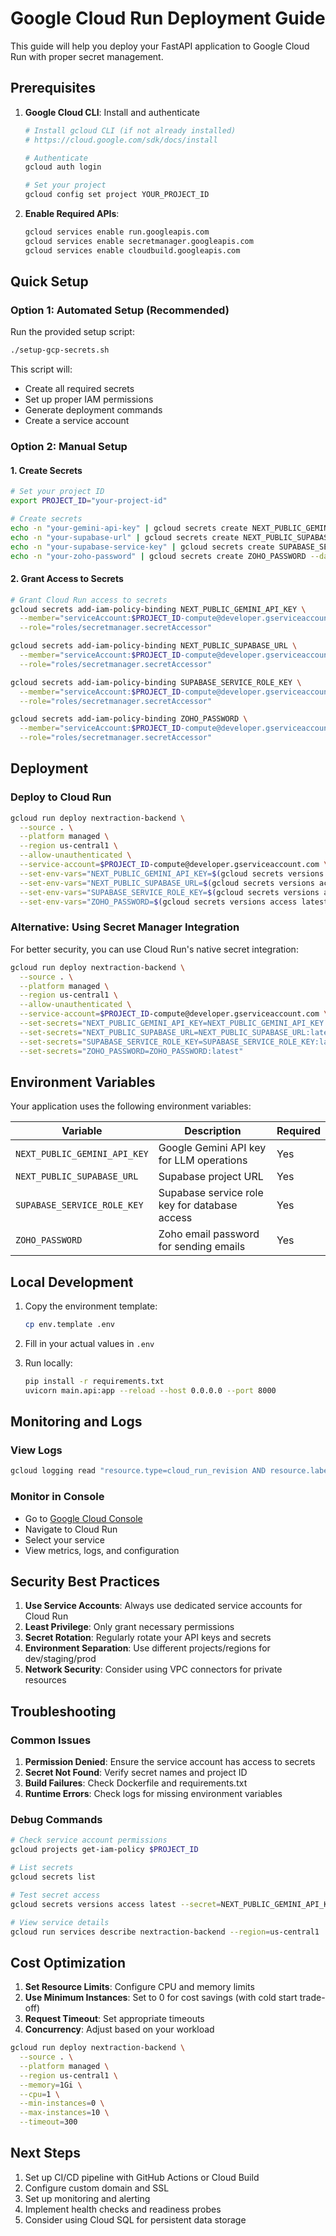 # Google Cloud Run Deployment Guide

This guide will help you deploy your FastAPI application to Google Cloud Run with proper secret management.

## Prerequisites

1. **Google Cloud CLI**: Install and authenticate
   ```bash
   # Install gcloud CLI (if not already installed)
   # https://cloud.google.com/sdk/docs/install

   # Authenticate
   gcloud auth login

   # Set your project
   gcloud config set project YOUR_PROJECT_ID
   ```

2. **Enable Required APIs**:
   ```bash
   gcloud services enable run.googleapis.com
   gcloud services enable secretmanager.googleapis.com
   gcloud services enable cloudbuild.googleapis.com
   ```

## Quick Setup

### Option 1: Automated Setup (Recommended)

Run the provided setup script:

```bash
./setup-gcp-secrets.sh
```

This script will:
- Create all required secrets
- Set up proper IAM permissions
- Generate deployment commands
- Create a service account

### Option 2: Manual Setup

#### 1. Create Secrets

```bash
# Set your project ID
export PROJECT_ID="your-project-id"

# Create secrets
echo -n "your-gemini-api-key" | gcloud secrets create NEXT_PUBLIC_GEMINI_API_KEY --data-file=-
echo -n "your-supabase-url" | gcloud secrets create NEXT_PUBLIC_SUPABASE_URL --data-file=-
echo -n "your-supabase-service-key" | gcloud secrets create SUPABASE_SERVICE_ROLE_KEY --data-file=-
echo -n "your-zoho-password" | gcloud secrets create ZOHO_PASSWORD --data-file=-
```

#### 2. Grant Access to Secrets

```bash
# Grant Cloud Run access to secrets
gcloud secrets add-iam-policy-binding NEXT_PUBLIC_GEMINI_API_KEY \
  --member="serviceAccount:$PROJECT_ID-compute@developer.gserviceaccount.com" \
  --role="roles/secretmanager.secretAccessor"

gcloud secrets add-iam-policy-binding NEXT_PUBLIC_SUPABASE_URL \
  --member="serviceAccount:$PROJECT_ID-compute@developer.gserviceaccount.com" \
  --role="roles/secretmanager.secretAccessor"

gcloud secrets add-iam-policy-binding SUPABASE_SERVICE_ROLE_KEY \
  --member="serviceAccount:$PROJECT_ID-compute@developer.gserviceaccount.com" \
  --role="roles/secretmanager.secretAccessor"

gcloud secrets add-iam-policy-binding ZOHO_PASSWORD \
  --member="serviceAccount:$PROJECT_ID-compute@developer.gserviceaccount.com" \
  --role="roles/secretmanager.secretAccessor"
```

## Deployment

### Deploy to Cloud Run

```bash
gcloud run deploy nextraction-backend \
  --source . \
  --platform managed \
  --region us-central1 \
  --allow-unauthenticated \
  --service-account=$PROJECT_ID-compute@developer.gserviceaccount.com \
  --set-env-vars="NEXT_PUBLIC_GEMINI_API_KEY=$(gcloud secrets versions access latest --secret=NEXT_PUBLIC_GEMINI_API_KEY)" \
  --set-env-vars="NEXT_PUBLIC_SUPABASE_URL=$(gcloud secrets versions access latest --secret=NEXT_PUBLIC_SUPABASE_URL)" \
  --set-env-vars="SUPABASE_SERVICE_ROLE_KEY=$(gcloud secrets versions access latest --secret=SUPABASE_SERVICE_ROLE_KEY)" \
  --set-env-vars="ZOHO_PASSWORD=$(gcloud secrets versions access latest --secret=ZOHO_PASSWORD)"
```

### Alternative: Using Secret Manager Integration

For better security, you can use Cloud Run's native secret integration:

```bash
gcloud run deploy nextraction-backend \
  --source . \
  --platform managed \
  --region us-central1 \
  --allow-unauthenticated \
  --service-account=$PROJECT_ID-compute@developer.gserviceaccount.com \
  --set-secrets="NEXT_PUBLIC_GEMINI_API_KEY=NEXT_PUBLIC_GEMINI_API_KEY:latest" \
  --set-secrets="NEXT_PUBLIC_SUPABASE_URL=NEXT_PUBLIC_SUPABASE_URL:latest" \
  --set-secrets="SUPABASE_SERVICE_ROLE_KEY=SUPABASE_SERVICE_ROLE_KEY:latest" \
  --set-secrets="ZOHO_PASSWORD=ZOHO_PASSWORD:latest"
```

## Environment Variables

Your application uses the following environment variables:

| Variable | Description | Required |
|----------|-------------|----------|
| `NEXT_PUBLIC_GEMINI_API_KEY` | Google Gemini API key for LLM operations | Yes |
| `NEXT_PUBLIC_SUPABASE_URL` | Supabase project URL | Yes |
| `SUPABASE_SERVICE_ROLE_KEY` | Supabase service role key for database access | Yes |
| `ZOHO_PASSWORD` | Zoho email password for sending emails | Yes |

## Local Development

1. Copy the environment template:
   ```bash
   cp env.template .env
   ```

2. Fill in your actual values in `.env`

3. Run locally:
   ```bash
   pip install -r requirements.txt
   uvicorn main.api:app --reload --host 0.0.0.0 --port 8000
   ```

## Monitoring and Logs

### View Logs
```bash
gcloud logging read "resource.type=cloud_run_revision AND resource.labels.service_name=nextraction-backend" --limit 50
```

### Monitor in Console
- Go to [Google Cloud Console](https://console.cloud.google.com)
- Navigate to Cloud Run
- Select your service
- View metrics, logs, and configuration

## Security Best Practices

1. **Use Service Accounts**: Always use dedicated service accounts for Cloud Run
2. **Least Privilege**: Only grant necessary permissions
3. **Secret Rotation**: Regularly rotate your API keys and secrets
4. **Environment Separation**: Use different projects/regions for dev/staging/prod
5. **Network Security**: Consider using VPC connectors for private resources

## Troubleshooting

### Common Issues

1. **Permission Denied**: Ensure the service account has access to secrets
2. **Secret Not Found**: Verify secret names and project ID
3. **Build Failures**: Check Dockerfile and requirements.txt
4. **Runtime Errors**: Check logs for missing environment variables

### Debug Commands

```bash
# Check service account permissions
gcloud projects get-iam-policy $PROJECT_ID

# List secrets
gcloud secrets list

# Test secret access
gcloud secrets versions access latest --secret=NEXT_PUBLIC_GEMINI_API_KEY

# View service details
gcloud run services describe nextraction-backend --region=us-central1
```

## Cost Optimization

1. **Set Resource Limits**: Configure CPU and memory limits
2. **Use Minimum Instances**: Set to 0 for cost savings (with cold start trade-off)
3. **Request Timeout**: Set appropriate timeouts
4. **Concurrency**: Adjust based on your workload

```bash
gcloud run deploy nextraction-backend \
  --source . \
  --platform managed \
  --region us-central1 \
  --memory=1Gi \
  --cpu=1 \
  --min-instances=0 \
  --max-instances=10 \
  --timeout=300
```

## Next Steps

1. Set up CI/CD pipeline with GitHub Actions or Cloud Build
2. Configure custom domain and SSL
3. Set up monitoring and alerting
4. Implement health checks and readiness probes
5. Consider using Cloud SQL for persistent data storage

